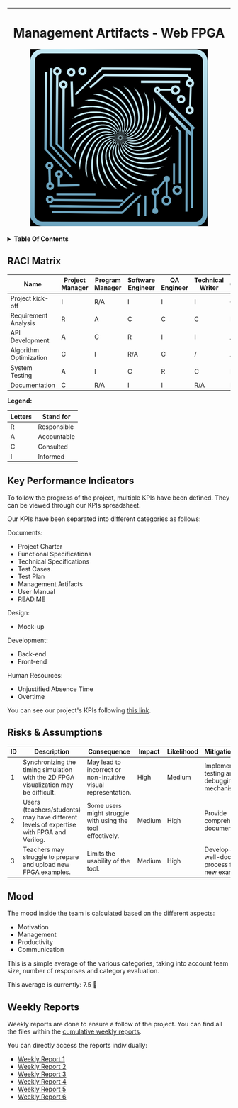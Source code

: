 <div align="center">

---

# Management Artifacts - Web FPGA

<img src="../../images/logo.png" width="400" alt="Logo"/>


</div>

<br>

<details>
<summary><b>Table Of Contents</b></summary>

- [Management Artifacts - Web FPGA](#management-artifacts---web-fpga)
  - [RACI Matrix](#raci-matrix)
  - [Key Performance Indicators](#key-performance-indicators)
  - [Risks \& Assumptions](#risks--assumptions)
  - [Mood](#mood)
  - [Weekly Reports](#weekly-reports)

</details>

## RACI Matrix  
| Name                     | Project Manager | Program Manager | Software Engineer | QA Engineer | Technical Writer | Client |
|--------------------------|-----------------|-----------------|--------------------|-------------|-------------------|--------|
| Project kick-off         | I               | R/A             | I                  | I           | I                 | C      |
| Requirement Analysis     | R               | A               | C                  | C           | C                 | I      |
| API Development          | A               | C               | R                  | I           | I                 | /      |
| Algorithm Optimization   | C               | I               | R/A                | C           | /                 | /      |
| System Testing           | A               | I               | C                  | R           | C                 | I      |
| Documentation            | C               | R/A             | I                  | I           | R/A               | I      |

**Legend:**

| Letters | Stand for   |
| ------- | ----------- |
| R       | Responsible |
| A       | Accountable |
| C       | Consulted   |
| I       | Informed    |

## Key Performance Indicators

To follow the progress of the project, multiple KPIs have been defined. They can be viewed through our KPIs spreadsheet.

Our KPIs have been separated into different categories as follows:

Documents: 

- Project Charter
- Functional Specifications
- Technical Specifications
- Test Cases
- Test Plan
- Management Artifacts
- User Manual
- READ.ME

Design: 

- Mock-up

Development: 

- Back-end 
- Front-end

Human Resources: 

- Unjustified Absence Time
- Overtime

You can see our project's KPIs following [this link](https://algosup-my.sharepoint.com/:x:/p/robin_goumy/EYrk5Cafv1dMgymb8nSp5esBLqcweLlJSfQut3MZREPwcA?e=f8d4bO).

##  Risks & Assumptions

| ID  | Description                                                                             | Consequence                                                                         | Impact | Likelihood | Mitigation/Avoidance                                                  |
|-----|-----------------------------------------------------------------------------------------|-------------------------------------------------------------------------------------|--------|------------|-----------------------------------------------------------------------|
| 1   | Synchronizing the timing simulation with the 2D FPGA visualization may be difficult.    | May lead to incorrect or non-intuitive visual representation.                       | High   | Medium     | Implement careful testing and debugging mechanisms.                   |
| 2   | Users (teachers/students) may have different levels of expertise with FPGA and Verilog. | Some users might struggle with using the tool effectively.                          | Medium | High       | Provide comprehensive documentation.                                  |
| 3   | Teachers may struggle to prepare and upload new FPGA examples.                          | Limits the usability of the tool.                                                   | Medium | High       | Develop a simple and well-documented process for adding new examples. |

## Mood

The mood inside the team is calculated based on the different aspects:
- Motivation
- Management 
- Productivity
- Communication

This is a simple average of the various categories, taking into account team size, number of responses and category evaluation.

This average is currently: 7.5 🌟

## Weekly Reports

Weekly reports are done to ensure a follow of the project. You can find all the files within the [cumulative weekly reports](weeklyReports/cumulative.md).

You can directly access the reports individually:

- [Weekly Report 1](weeklyReports/weeklyReport1.md)
- [Weekly Report 2](weeklyReports/weeklyReport2.md)
- [Weekly Report 3](weeklyReports/weeklyReport3.md)
- [Weekly Report 4](weeklyReports/weeklyReport4.md)
- [Weekly Report 5](weeklyReports/weeklyReport5.md)
- [Weekly Report 6](weeklyReports/weeklyReport6.md)

<!-- ## Post Mortem -->